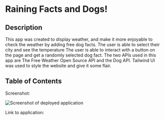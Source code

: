 # Raining Facts and Dogs!

## Description

This app was created to display weather, and make it more enjoyable to check the weather by adding free dog facts. The user is able to select their city and see the temperature The user is able to interact with a button on the page and get a randomly selected dog fact. The two APIs used in this app are The Free Weather Open Source API and the Dog API. Tailwind UI was used to style the website and give it some flair. 

## Table of Contents

Screenshot:

![Screenshot of deployed application](Screenshot.png)

Link to application:

